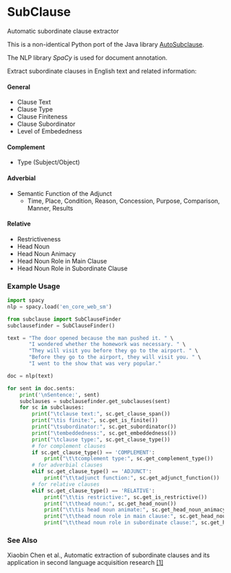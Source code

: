 # SubClause

Automatic subordinate clause extractor

This is a non-identical Python port of the Java library [AutoSubclause](https://github.com/ctapweb/AutoSubClause).

The NLP library *SpaCy* is used for document annotation.

Extract subordinate clauses in English text and related information:
#### General
   - Clause Text
   - Clause Type
   - Clause Finiteness
   - Clause Subordinator
   - Level of Embededness 
#### Complement
   - Type (Subject/Object)
#### Adverbial
   - Semantic Function of the Adjunct
     - Time, Place, Condition, Reason, Concession, Purpose, Comparison, Manner, Results
#### Relative
   - Restrictiveness
   - Head Noun
   - Head Noun Animacy
   - Head Noun Role in Main Clause
   - Head Noun Role in Subordinate Clause

### Example Usage
```python
import spacy
nlp = spacy.load('en_core_web_sm')

from subclause import SubClauseFinder
subclausefinder = SubClauseFinder()

text = "The door opened because the man pushed it. " \
       "I wondered whether the homework was necessary. " \
       "They will visit you before they go to the airport. " \
       "Before they go to the airport, they will visit you. " \
       "I went to the show that was very popular."

doc = nlp(text)

for sent in doc.sents:
    print('\nSentence:', sent)
    subclauses = subclausefinder.get_subclauses(sent)
    for sc in subclauses:
        print("\tclause text:", sc.get_clause_span())
        print("\tis finite:", sc.get_is_finite())
        print("\tsubordinator:", sc.get_subordinator())
        print("\tembeddedness:", sc.get_embeddedness())
        print("\tclause type:", sc.get_clause_type())
        # for complement clauses
        if sc.get_clause_type() == 'COMPLEMENT':
            print("\t\tcomplement type:", sc.get_complement_type())
        # for adverbial clauses
        elif sc.get_clause_type() == 'ADJUNCT':
            print("\t\tadjunct function:", sc.get_adjunct_function())
        # for relative clauses
        elif sc.get_clause_type() == 'RELATIVE':
            print("\t\tis restrictive:", sc.get_is_restrictive())
            print("\t\thead noun:", sc.get_head_noun())
            print("\t\tis head noun animate:", sc.get_head_noun_animacy())
            print("\t\thead noun role in main clause:", sc.get_head_noun_role_in_main_clause())
            print("\t\thead noun role in subordinate clause:", sc.get_head_noun_role_in_sub_clause())
```
### See Also

Xiaobin Chen et al., Automatic extraction of subordinate clauses and its application in second language acquisition research [[1]](https://www.researchgate.net/publication/344039283_Automatic_extraction_of_subordinate_clauses_and_its_application_in_second_language_acquisition_research)
